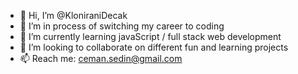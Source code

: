 - 👋 Hi, I’m @KloniraniDecak
- 👀 I’m in process of switching my career to coding
- 🌱 I’m currently learning javaScript / full stack web development
- 💞️ I’m looking to collaborate on different fun and learning projects
- 📫 Reach me: ceman.sedin@gmail.com

<!---
KloniraniDecak/KloniraniDecak is a ✨ special ✨ repository because its `README.md` (this file) appears on your GitHub profile.
You can click the Preview link to take a look at your changes.
--->
